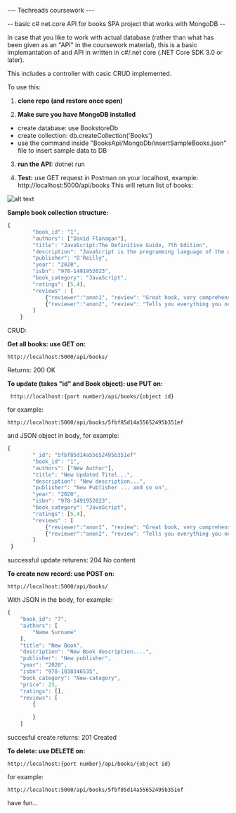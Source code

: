 --- Techreads coursework ---

-- basic c# net.core API for books SPA project that works with MongoDB --


In case that you like to work with actual database (rather than what has been given as an "API" in the coursework material), 
this is a basic implemantation of and API in written in c#/.net core (.NET Core SDK 3.0 or later).

This includes a controller with casic CRUD implemented.


To use this:

1. **clone repo (and restore once open)**

2. **Make sure you have MongoDB installed**
  - create database: use BookstoreDb
  - create collection: db.createCollection('Books')
  - use the command inside "BooksApi/MongoDb/insertSampleBooks.json" file to insert sample data to DB
  
3. **run the API:** dotnet run

4. **Test:** use GET request in Postman on your localhost, example: http://localhost:5000/api/books
This will return list of books:

  ![alt text](https://i.ibb.co/RNpqfqn/Screenshot-from-2020-11-26-08-13-58.png)







**Sample book collection structure:**

```javascript
{
        "book_id": "1",
        "authors": ["David Flanagan"], 
        "title": "JavaScript:The Definitive Guide, 7th Edition", 
        "description": "JavaScript is the programming language of the web....",
        "publisher": "O'Reilly", 
        "year": "2020",
        "isbn": "978-1491952023",
        "book_category": "JavaScript",
        "ratings": [5,4],
        "reviews" : [
            {"reviewer":"anon1", "review": "Great book, very comprehensive"},
            {"reviewer":"anon2", "review": "Tells you everything you need to know about JavaScript"},
        ]
    }
```


CRUD:

**Get all books: use GET on:** 

``` http://localhost:5000/api/books/ ```

Returns: 200 OK


**To update (takes "id" and Book object): use PUT on:** 

``` http://localhost:{port number}/api/books/{object id}```

for example:

``` http://localhost:5000/api/books/5fbf85d14a55652495b351ef ```

and JSON object in body, for example:

```javascript
{
        "_id": "5fbf85d14a55652495b351ef"
        "book_id": "1",
        "authors": ["New Author"], 
        "title": "New Updated Titel...", 
        "description": "New description...",
        "publisher": "New Publisher ... and so on", 
        "year": "2020",
        "isbn": "978-1491952023",
        "book_category": "JavaScript",
        "ratings": [5,4],
        "reviews" : [
            {"reviewer":"anon1", "review": "Great book, very comprehensive"},
            {"reviewer":"anon2", "review": "Tells you everything you need to know about JavaScript"},
        ]
 }

```

successful update returens: 204 No content



**To create new record: use POST on:** 

```http://localhost:5000/api/books/```

With JSON in the body, for example:
```javascript
{
    "book_id": "7",
    "authors": [
        "Name Surname"
    ],
    "title": "New Book",
    "description": "New Book description....",
    "publisher": "New publisher",
    "year": "2020",
    "isbn": "978-1838346535",
    "book_category": "New-category",
    "price": 23,
    "ratings": [],
    "reviews": [
        {
            
        }
    ]
```
succesful create returns: 201 Created



**To delete: use DELETE on:** 

```http://localhost:{port number}/api/books/{object id}```

for example:

```http://localhost:5000/api/books/5fbf85d14a55652495b351ef```



have fun...
